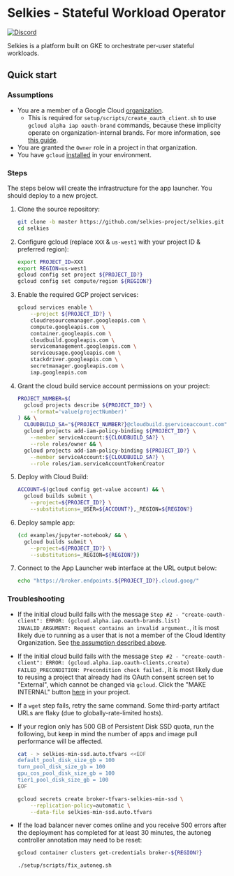 # Selkies - Stateful Workload Operator

[![Discord](https://img.shields.io/discord/798699922223398942?logo=discord)](https://discord.gg/wDNGDeSW5F)

Selkies is a platform built on GKE to orchestrate per-user stateful workloads.

## Quick start

### Assumptions

* You are a member of a Google Cloud [organization](https://cloud.google.com/resource-manager/docs/creating-managing-organization).
  * This is required for `setup/scripts/create_oauth_client.sh` to use `gcloud alpha iap oauth-brand` commands, because these implicity operate on organization-internal brands. For more information, see [this guide](https://cloud.google.com/iap/docs/programmatic-oauth-clients).
* You are granted the `Owner` role in a project in that organization. <!-- TODO: Can we de-escalate this role assumption? What minimal role/permissions are actually required? -->
* You have `gcloud` [installed](https://cloud.google.com/sdk/docs/install) in your environment.

### Steps

The steps below will create the infrastructure for the app launcher. You should deploy to a new project.

1. Clone the source repository:

    ```bash
    git clone -b master https://github.com/selkies-project/selkies.git
    cd selkies
    ```

1. Configure gcloud (replace `XXX` & `us-west1` with your project ID & preferred region): <!-- TODO: Add a "supported regions" list? What regions can/can't Selkies run in? -->

    ```bash
    export PROJECT_ID=XXX
    export REGION=us-west1
    gcloud config set project ${PROJECT_ID?}
    gcloud config set compute/region ${REGION?}
    ```

1. Enable the required GCP project services:

    ```bash
    gcloud services enable \
        --project ${PROJECT_ID?} \
        cloudresourcemanager.googleapis.com \
        compute.googleapis.com \
        container.googleapis.com \
        cloudbuild.googleapis.com \
        servicemanagement.googleapis.com \
        serviceusage.googleapis.com \
        stackdriver.googleapis.com \
        secretmanager.googleapis.com \
        iap.googleapis.com
    ```

1. Grant the cloud build service account permissions on your project:

    ```bash
    PROJECT_NUMBER=$(
      gcloud projects describe ${PROJECT_ID?} \
        --format='value(projectNumber)'
    ) && \
      CLOUDBUILD_SA="${PROJECT_NUMBER?}@cloudbuild.gserviceaccount.com" && \
      gcloud projects add-iam-policy-binding ${PROJECT_ID?} \
        --member serviceAccount:${CLOUDBUILD_SA?} \
        --role roles/owner && \
      gcloud projects add-iam-policy-binding ${PROJECT_ID?} \
        --member serviceAccount:${CLOUDBUILD_SA?} \
        --role roles/iam.serviceAccountTokenCreator
    ```

1. Deploy with Cloud Build:

    ```bash
    ACCOUNT=$(gcloud config get-value account) && \
      gcloud builds submit \
        --project=${PROJECT_ID?} \
        --substitutions=_USER=${ACCOUNT?},_REGION=${REGION?}
    ```

1. Deploy sample app:

    ```bash
    (cd examples/jupyter-notebook/ && \
      gcloud builds submit \
        --project=${PROJECT_ID?} \
        --substitutions=_REGION=${REGION?})
    ```

1. Connect to the App Launcher web interface at the URL output below:

    ```bash
    echo "https://broker.endpoints.${PROJECT_ID?}.cloud.goog/"
    ```

### Troubleshooting

* If the initial cloud build fails with the message
`Step #2 - "create-oauth-client": ERROR: (gcloud.alpha.iap.oauth-brands.list) INVALID_ARGUMENT: Request contains an invalid argument.`,
it is most likely due to running as a user
that is not a member of the Cloud Identity Organization.
See [the assumption described above](#Assumptions).

* If the initial cloud build fails with the message
`Step #2 - "create-oauth-client": ERROR: (gcloud.alpha.iap.oauth-clients.create) FAILED_PRECONDITION: Precondition check failed.`,
it is most likely due to reusing a project
that already had its OAuth consent screen set to "External",
which cannot be changed via `gcloud`.
Click the "MAKE INTERNAL" button
[here](https://console.cloud.google.com/apis/credentials/consent)
in your project.

* If a `wget` step fails, retry the same command.
Some third-party artifact URLs are flaky (due to globally-rate-limited hosts).

* If your region only has 500 GB of Persistent Disk SSD quota, run the following,
but keep in mind the number of apps and image pull performance will be affected.

    ```bash
    cat - > selkies-min-ssd.auto.tfvars <<EOF
    default_pool_disk_size_gb = 100
    turn_pool_disk_size_gb = 100
    gpu_cos_pool_disk_size_gb = 100
    tier1_pool_disk_size_gb = 100
    EOF
    ```

    ```bash
    gcloud secrets create broker-tfvars-selkies-min-ssd \
        --replication-policy=automatic \
        --data-file selkies-min-ssd.auto.tfvars
    ```

* If the load balancer never comes online and you receive 500 errors
after the deployment has completed for at least 30 minutes,
the autoneg controller annotation may need to be reset:

    ```bash
    gcloud container clusters get-credentials broker-${REGION?}
    ```

    ```bash
    ./setup/scripts/fix_autoneg.sh
    ```
